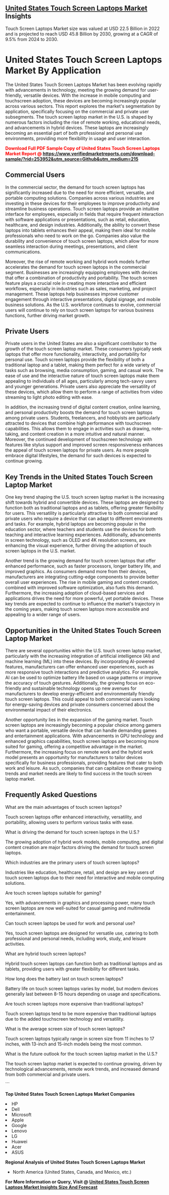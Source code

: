 <h2><a href="https://www.verifiedmarketreports.com/download-sample/?rid=253952&amp;utm_source=Github&amp;utm_medium=215" target="_blank">United States Touch Screen Laptops Market</a> Insights</h2><p>Touch Screen Laptops Market size was valued at USD 22.5 Billion in 2022 and is projected to reach USD 45.8 Billion by 2030, growing at a CAGR of 9.5% from 2024 to 2030.</p><p> <h1>United States Touch Screen Laptops Market By Application</h1> <p>The United States Touch Screen Laptops Market has been evolving rapidly with advancements in technology, meeting the growing demand for user-friendly, versatile devices. With the increase in mobile computing and touchscreen adoption, these devices are becoming increasingly popular across various sectors. This report explores the market's segmentation by application, specifically focusing on the commercial and private user subsegments. The touch screen laptop market in the U.S. is shaped by numerous factors including the rise of remote working, educational needs, and advancements in hybrid devices. These laptops are increasingly becoming an essential part of both professional and personal use environments, providing more flexibility in usage and user interaction. <strong><p><span class=""><span style="color: #ff0000;"><strong>Download Full PDF Sample Copy of United States Touch Screen Laptops Market Report</strong> @ </span><a href="https://www.verifiedmarketreports.com/download-sample/?rid=253952&amp;utm_source=Github&amp;utm_medium=215" target="_blank">https://www.verifiedmarketreports.com/download-sample/?rid=253952&amp;utm_source=Github&amp;utm_medium=215</a></span></p></strong></p> <h2>Commercial Users</h2> <p>In the commercial sector, the demand for touch screen laptops has significantly increased due to the need for more efficient, versatile, and portable computing solutions. Companies across various industries are investing in these devices for their employees to improve productivity and streamline business operations. Touch screen laptops provide an intuitive interface for employees, especially in fields that require frequent interaction with software applications or presentations, such as retail, education, healthcare, and design industries. Additionally, the ability to convert these laptops into tablets enhances their appeal, making them ideal for mobile professionals who need to work on the go. Companies also value the durability and convenience of touch screen laptops, which allow for more seamless interaction during meetings, presentations, and client communications. <p>Moreover, the rise of remote working and hybrid work models further accelerates the demand for touch screen laptops in the commercial segment. Businesses are increasingly equipping employees with devices that offer a combination of productivity and portability. The touch screen feature plays a crucial role in creating more interactive and efficient workflows, especially in industries such as sales, marketing, and project management. These laptops help businesses improve customer engagement through interactive presentations, digital signage, and mobile business solutions. As the U.S. workforce continues to evolve, commercial users will continue to rely on touch screen laptops for various business functions, further driving market growth.</p> <h2>Private Users</h2> <p>Private users in the United States are also a significant contributor to the growth of the touch screen laptop market. These consumers typically seek laptops that offer more functionality, interactivity, and portability for personal use. Touch screen laptops provide the flexibility of both a traditional laptop and a tablet, making them perfect for a wide variety of tasks such as browsing, media consumption, gaming, and casual work. The ease of use and the interactive nature of touch screen laptops make them appealing to individuals of all ages, particularly among tech-savvy users and younger generations. Private users also appreciate the versatility of these devices, which allow them to perform a range of activities from video streaming to light photo editing with ease. <p>In addition, the increasing trend of digital content creation, online learning, and personal productivity boosts the demand for touch screen laptops among private users. Students, freelancers, and hobbyists are particularly attracted to devices that combine high performance with touchscreen capabilities. This allows them to engage in activities such as drawing, note-taking, and content creation in a more intuitive and natural manner. Moreover, the continued development of touchscreen technology with features like stylus support and improved screen responsiveness enhances the appeal of touch screen laptops for private users. As more people embrace digital lifestyles, the demand for such devices is expected to continue growing.</p> <h2>Key Trends in the United States Touch Screen Laptop Market</h2> <p>One key trend shaping the U.S. touch screen laptop market is the increasing shift towards hybrid and convertible devices. These laptops are designed to function both as traditional laptops and as tablets, offering greater flexibility for users. This versatility is particularly attractive to both commercial and private users who require a device that can adapt to different environments and tasks. For example, hybrid laptops are becoming popular in the education sector, where teachers and students use the devices for both teaching and interactive learning experiences. Additionally, advancements in screen technology, such as OLED and 4K resolution screens, are enhancing the visual experience, further driving the adoption of touch screen laptops in the U.S. market. <p>Another trend is the growing demand for touch screen laptops that offer enhanced performance, such as faster processors, longer battery life, and improved graphics. As consumers demand more from their devices, manufacturers are integrating cutting-edge components to provide better overall user experiences. The rise in mobile gaming and content creation, combined with improved software optimization, also fuels this demand. Furthermore, the increasing adoption of cloud-based services and applications drives the need for more powerful, yet portable devices. These key trends are expected to continue to influence the market's trajectory in the coming years, making touch screen laptops more accessible and appealing to a wider range of users.</p> <h2>Opportunities in the United States Touch Screen Laptop Market</h2> <p>There are several opportunities within the U.S. touch screen laptop market, particularly with the increasing integration of artificial intelligence (AI) and machine learning (ML) into these devices. By incorporating AI-powered features, manufacturers can offer enhanced user experiences, such as more responsive touch interactions and predictive analytics. For example, AI can be used to optimize battery life based on usage patterns or improve the accuracy of touch gestures. Additionally, the growing focus on eco-friendly and sustainable technology opens up new avenues for manufacturers to develop energy-efficient and environmentally friendly touch screen laptops. This could appeal to both commercial users looking for energy-saving devices and private consumers concerned about the environmental impact of their electronics. <p>Another opportunity lies in the expansion of the gaming market. Touch screen laptops are increasingly becoming a popular choice among gamers who want a portable, versatile device that can handle demanding games and entertainment applications. With advancements in GPU technology and enhanced graphics capabilities, touch screen laptops are becoming more suited for gaming, offering a competitive advantage in the market. Furthermore, the increasing focus on remote work and the hybrid work model presents an opportunity for manufacturers to tailor devices specifically for business professionals, providing features that cater to both work and leisure. As such, companies that can capitalize on these growing trends and market needs are likely to find success in the touch screen laptop market.</p> <h2>Frequently Asked Questions</h2> <p>What are the main advantages of touch screen laptops? </p> <p>Touch screen laptops offer enhanced interactivity, versatility, and portability, allowing users to perform various tasks with ease.</p> <p>What is driving the demand for touch screen laptops in the U.S.? </p> <p>The growing adoption of hybrid work models, mobile computing, and digital content creation are major factors driving the demand for touch screen laptops.</p> <p>Which industries are the primary users of touch screen laptops? </p> <p>Industries like education, healthcare, retail, and design are key users of touch screen laptops due to their need for interactive and mobile computing solutions.</p> <p>Are touch screen laptops suitable for gaming? </p> <p>Yes, with advancements in graphics and processing power, many touch screen laptops are now well-suited for casual gaming and multimedia entertainment.</p> <p>Can touch screen laptops be used for work and personal use? </p> <p>Yes, touch screen laptops are designed for versatile use, catering to both professional and personal needs, including work, study, and leisure activities.</p> <p>What are hybrid touch screen laptops? </p> <p>Hybrid touch screen laptops can function both as traditional laptops and as tablets, providing users with greater flexibility for different tasks.</p> <p>How long does the battery last on touch screen laptops? </p> <p>Battery life on touch screen laptops varies by model, but modern devices generally last between 8-15 hours depending on usage and specifications.</p> <p>Are touch screen laptops more expensive than traditional laptops? </p> <p>Touch screen laptops tend to be more expensive than traditional laptops due to the added touchscreen technology and versatility.</p> <p>What is the average screen size of touch screen laptops? </p> <p>Touch screen laptops typically range in screen size from 11 inches to 17 inches, with 13-inch and 15-inch models being the most common.</p> <p>What is the future outlook for the touch screen laptop market in the U.S.? </p> <p>The touch screen laptop market is expected to continue growing, driven by technological advancements, remote work trends, and increased demand from both commercial and private users.</p> ```</p><p><strong>Top United States Touch Screen Laptops Market Companies</strong></p><div data-test-id=""><p><li>HP</li><li> Dell</li><li> Microsoft</li><li> Apple</li><li> Google</li><li> Lenovo</li><li> LG</li><li> Huawei</li><li> Acer</li><li> ASUS</li></p><div><strong>Regional Analysis of&nbsp;United States Touch Screen Laptops Market</strong></div><ul><li dir="ltr"><p dir="ltr">North America&nbsp;(United States, Canada, and Mexico, etc.)</p></li></ul><p><strong>For More Information or Query, Visit @&nbsp;</strong><strong><a href="https://www.verifiedmarketreports.com/product/touch-screen-laptops-market/?utm_source=Github&amp;utm_medium=215" target="_blank">United States Touch Screen Laptops Market Insights Size And Forecast</a></strong></p></div>

